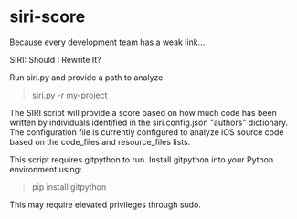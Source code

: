 # siri-score
Because every development team has a weak link...

SIRI: Should I Rewrite It?

Run siri.py and provide a path to analyze.

> siri.py -r my-project

The SIRI script will provide a score based on how much code has been written by individuals identified in the siri.config.json "authors" dictionary. The configuration file is currently configured to analyze iOS source code based on the code_files and resource_files lists.

This script requires gitpython to run. Install gitpython into your Python environment using:

> pip install gitpython

This may require elevated privileges through sudo.
